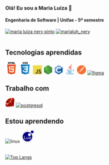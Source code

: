 
### Olá! Eu sou a Maria Luiza 🤗
#### Engenharia de Software | Unifae - 5º semestre
<a href="https://linkedin.com/in/maria luiza nery pinto" target="blank"><img align="center" src="https://raw.githubusercontent.com/rahuldkjain/github-profile-readme-generator/master/src/images/icons/Social/linked-in-alt.svg" alt="maria luiza nery pinto" height="30" width="40" /></a>
<a href="https://instagram.com/marialuh_nery" target="blank"><img align="center" src="https://raw.githubusercontent.com/rahuldkjain/github-profile-readme-generator/master/src/images/icons/Social/instagram.svg" alt="marialuh_nery" height="30" width="40" /></a>
<br><br>

## Tecnologias aprendidas

<div style="display: inline_block">
    <a href="https://www.w3schools.com/html/" target="_blank" rel="noreferrer"> <img src="https://raw.githubusercontent.com/devicons/devicon/master/icons/html5/html5-original-wordmark.svg" alt="html5" width="40" height="40"/></a>
    <a href="https://www.w3schools.com/css/" target="_blank" rel="noreferrer"> <img src="https://raw.githubusercontent.com/devicons/devicon/master/icons/css3/css3-original-wordmark.svg" alt="css3" width="40" height="40"/></a>
    <a href="https://www.w3schools.com/js/" target="_blank" rel="noreferrer"> <img src="https://raw.githubusercontent.com/devicons/devicon/master/icons/javascript/javascript-original.svg" alt="javascript" width="30" height="30"/></a>
    <a href="https://www.w3schools.com/nodejs/" target="_blank" rel="noreferrer"> <img src="https://raw.githubusercontent.com/devicons/devicon/master/icons/nodejs/nodejs-original.svg" alt="nodejs" width="30" height="30"/></a>
    <a href="https://www.w3schools.com/c/" target="_blank" rel="noreferrer"> <img src="https://raw.githubusercontent.com/devicons/devicon/master/icons/c/c-original.svg" alt="c" width="30" height="30"/></a>
    <a href="https://www.w3schools.com/java/" target="_blank" rel="noreferrer"> <img src="https://raw.githubusercontent.com/devicons/devicon/master/icons/java/java-original.svg" alt="java" width="35" height="35"/></a>
    <a href="https://www.w3schools.com/postman/" target="_blank" rel="noreferrer"> <img src="https://raw.githubusercontent.com/devicons/devicon/master/icons/postman/postman-original.svg" alt="postman" width="30" height="30"/></a>
    <a href="https://www.w3schools.com/figma/" target="_blank" rel="noreferrer"> <img src="https://cdn.jsdelivr.net/gh/devicons/devicon/icons/figma/figma-original.svg" alt="figma" width="30" height="30"/></a>                                                   
</div>

## Trabalho com
<div style="display: inline_block">
    <a href="https://developer.mozilla.org/en-US/docs/Glossary/Ruby" target="_blank" rel="noreferrer"> <img src="https://raw.githubusercontent.com/devicons/devicon/master/icons/ruby/ruby-original.svg" alt="ruby" width="30" height="30"/></a>
    <a href="https://www.w3schools.com/postgresql/" target="_blank" rel="noreferrer"><img src="https://cdn.jsdelivr.net/gh/devicons/devicon/icons/postgresql/postgresql-original.svg" alt="postgresql" width="30" height="30" /></a>                                                     
</div>

## Estou aprendendo
<div style="display: inline_block">
    <img loading="lazy" src="https://cdn.jsdelivr.net/gh/devicons/devicon/icons/linux/linux-original.svg" alt="linux" width="40" height="40"/>
    <img loading="lazy" src="https://raw.githubusercontent.com/devicons/devicon/master/icons/lua/lua-original.svg" alt="lua" width="40" height="40"/>
</div>
<br><br>

<div style="width: 200px;">
    <a href="https://github.com/marialuiza1324/github-readme-stats">
      <img src="https://github-readme-stats.vercel.app/api?username=marialuiza1324&show=reviews&show_icons=true&theme=radical" alt="Top Langs" />
    </a>
</div>
